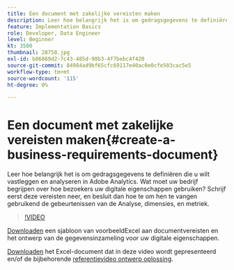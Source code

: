 ```yaml
---
title: Een document met zakelijke vereisten maken
description: Leer hoe belangrijk het is om gedragsgegevens te definiëren die u wilt vastleggen en analyseren in Adobe Analytics.
feature: Implementation Basics
role: Developer, Data Engineer
level: Beginner
kt: 3580
thumbnail: 28758.jpg
exl-id: b86869d2-7c43-485d-98b3-4f7bebc4f420
source-git-commit: 84984ad9bf65cfc69117e40ac0e0cfe503cac5e5
workflow-type: tm+mt
source-wordcount: '115'
ht-degree: 0%

---
```


# Een document met zakelijke vereisten maken{#create-a-business-requirements-document}

Leer hoe belangrijk het is om gedragsgegevens te definiëren die u wilt vastleggen en analyseren in Adobe Analytics. Wat moet uw bedrijf begrijpen over hoe bezoekers uw digitale eigenschappen gebruiken? Schrijf eerst deze vereisten neer, en besluit dan hoe te om hen te vangen gebruikend de gebeurtenissen van de Analyse, dimensies, en metriek.

>[!VIDEO](https://video.tv.adobe.com/v/28758/?quality=12&learn=on)

[Downloaden](assets/aa-implementation-playbook.xlsx) een sjabloon van voorbeeldExcel aan documentvereisten en het ontwerp van de gegevensinzameling voor uw digitale eigenschappen.

[Downloaden](assets/geometrixx-clothiers-brd-sdr.xlsx) het Excel-document dat in deze video wordt gepresenteerd en/of de bijbehorende [referentievideo ontwerp oplossing](creating-and-maintaining-an-sdr.md).
